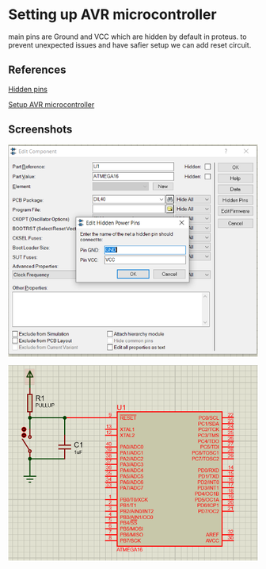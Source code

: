 
#  Setting up AVR microcontroller

main pins are Ground and VCC which are hidden by default in proteus. 
to prevent unexpected issues and have safier setup we can add reset circuit.


## References

[Hidden pins](https://electronics.stackexchange.com/questions/191336/how-to-unhide-hidden-pins-in-proteus)

[Setup AVR microcontroller](https://electronics.stackexchange.com/questions/191336/how-to-unhide-hidden-pins-in-proteus)
  
## Screenshots

![hidden pins](https://github.com/mohadese-safari/EmbeddedSystemsLab/blob/master/exercise1/Q1/hidden%20pins.PNG)

![reset circuit](https://github.com/mohadese-safari/EmbeddedSystemsLab/blob/master/exercise1/Q1/reset%20circuit.PNG)